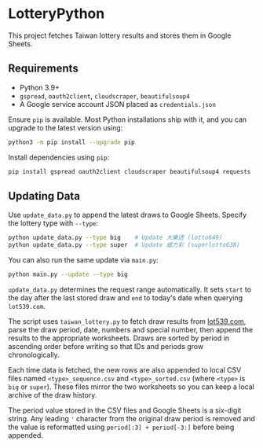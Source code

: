 # LotteryPython

This project fetches Taiwan lottery results and stores them in Google Sheets.

## Requirements
- Python 3.9+
- `gspread`, `oauth2client`, `cloudscraper`, `beautifulsoup4`
- A Google service account JSON placed as `credentials.json`

Ensure `pip` is available. Most Python installations ship with it, and you can
upgrade to the latest version using:

```bash
python3 -m pip install --upgrade pip
```

Install dependencies using `pip`:

```bash
pip install gspread oauth2client cloudscraper beautifulsoup4 requests
```

## Updating Data

Use `update_data.py` to append the latest draws to Google Sheets. Specify the lottery type with `--type`:

```bash
python update_data.py --type big    # Update 大樂透 (lotto649)
python update_data.py --type super  # Update 威力彩 (superlotto638)
```

You can also run the same update via `main.py`:

```bash
python main.py --update --type big
```

`update_data.py` determines the request range automatically. It sets `start` to
the day after the last stored draw and `end` to today's date when querying
`lot539.com`.

The script uses `taiwan_lottery.py` to fetch draw results from [lot539.com](https://www.lot539.com), parse the draw period, date, numbers and special number, then append the results to the appropriate worksheets. Draws are sorted by period in ascending order before writing so that IDs and periods grow chronologically.

Each time data is fetched, the new rows are also appended to local CSV files
named `<type>_sequence.csv` and `<type>_sorted.csv` (where `<type>` is `big` or
`super`). These files mirror the two worksheets so you can keep a local archive
of the draw history.

The period value stored in the CSV files and Google Sheets is a six-digit
string. Any leading `'` character from the original draw period is removed and
the value is reformatted using `period[:3] + period[-3:]` before being
appended.

